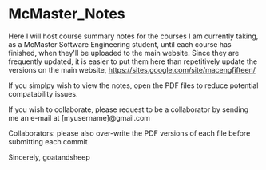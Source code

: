 McMaster_Notes
==============

Here I will host course summary notes for the courses I am currently taking, as a McMaster Software Engineering student, until each course has finished, when they'll be uploaded to the main website. Since they are frequently updated, it is easier to put them here than repetitively update the versions on the main website, https://sites.google.com/site/macengfifteen/

If you simplpy wish to view the notes, open the PDF files to reduce potential compatability issues.

If you wish to collaborate, please request to be a collaborator by sending me an e-mail at [myusername]@gmail.com

Collaborators: please also over-write the PDF versions of each file before submitting each commit

Sincerely,
goatandsheep
